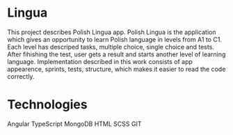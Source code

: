 # Lingua
This project describes Polish Lingua app. Polish Lingua is the application which gives an opportunity to learn Polish language in levels from A1 to C1. Each level has descriped tasks, multiple choice, single choice and tests. After fihishing the test, user gets a result and starts another level of learning language. Implementation described in this work consists of app appearence, sprints, tests, structure, which makes it easier to read the code correctly.

# Technologies
Angular
TypeScript
MongoDB
HTML
SCSS
GIT
